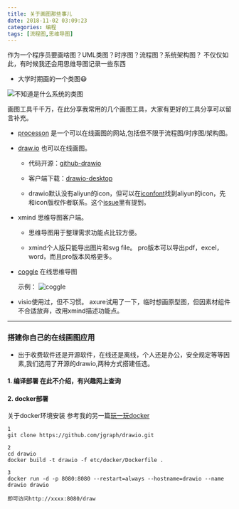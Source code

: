 ```yaml
---
title: 关于画图那些事儿
date: 2018-11-02 03:09:23
categories: 编程
tags: [流程图,思维导图]
---
```


作为一个程序员要画啥图？UML类图？时序图？流程图？系统架构图？
不仅仅如此，有时候我还会用思维导图记录一些东西

  - 大学时期画的一个类图😷

![不知道是什么系统的类图](https://github.com/Scofieldsu/Image_hosting/blob/master/blog/psb.jpeg?raw=true)

画图工具千千万，在此分享我常用的几个画图工具，大家有更好的工具分享可以留言补充。

- [processon](https://www.processon.com/) 是一个可以在线画图的网站,包括但不限于流程图/时序图/架构图。

- [draw.io](https://www.draw.io/) 也可以在线画图。
   - 代码开源：[github-drawio](https://github.com/jgraph/drawio)

   - 客户端下载：[drawio-desktop](https://github.com/jgraph/drawio-desktop/releases)

   - drawio默认没有aliyun的icon，但可以在[iconfont](http://iconfont.cn/home/index)找到aliyun的icon，先和icon版权作者联系。这个[issue](https://github.com/jgraph/drawio/issues/326)里有提到。


- xmind 思维导图客户端。

  - 思维导图用于整理需求功能点比较方便。

  - xmind个人版只能导出图片和svg file。 pro版本可以导出pdf，excel，word，而且pro版本风格更多。

- [coggle](https://coggle.it/) 在线思维导图

  示例：
  ![coggle](https://github.com/Scofieldsu/Image_hosting/blob/master/blog/Snip20181102_1.png?raw=true)

- visio使用过，但不习惯。 axure试用了一下，临时想画原型图，但因素材组件不合适放弃，改用xmind描述功能点。

---

### 搭建你自己的在线画图应用

- 出于收费软件还是开源软件，在线还是离线，个人还是办公，安全规定等等因素,我们选用了开源的drawio,两种方式搭建任选。

#### 1. 编译部署 在此不介绍，有兴趣网上查询

#### 2. docker部署

关于docker环境安装 参考我的另一篇[玩一玩docker](https://scofieldsu.github.io/2017/05/08/%E7%8E%A9%E4%B8%80%E7%8E%A9docker/)
``` shell
1
git clone https://github.com/jgraph/drawio.git

2
cd drawio
docker build -t drawio -f etc/docker/Dockerfile .

3
docker run -d -p 8080:8080 --restart=always --hostname=drawio --name drawio drawio

即可访问http://xxxx:8080/draw

```
